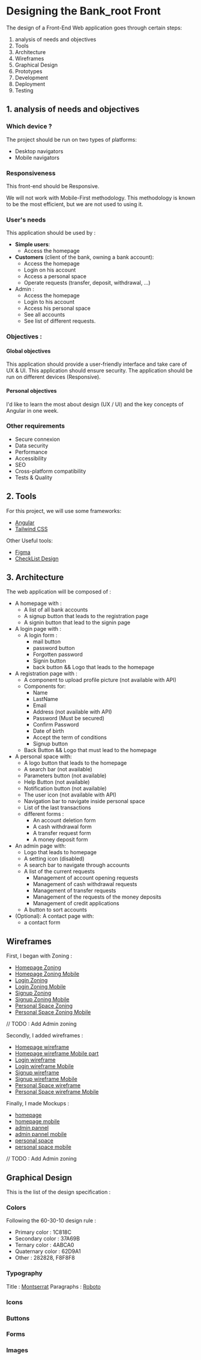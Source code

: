 # Designing the Bank_root Front

The design of a Front-End Web application goes through certain steps: 

1. analysis of needs and objectives
2. Tools
3. Architecture
4. Wireframes
5. Graphical Design
6. Prototypes
7. Development
8. Deployment
9. Testing


## 1. analysis of needs and objectives 

### Which device ? 
The project should be run on two types of platforms: 
- Desktop navigators
- Mobile navigators

### Responsiveness 
This front-end should be Responsive.

We will not work with Mobile-First methodology. This methodology is known to be the most efficient, but we are not used to using it.

### User's needs

This application should be used by : 
- **Simple users**:
  - Access the homepage
- **Customers** (client of the bank, owning a bank account):
    - Access the homepage
    - Login on his account
    - Access a personal space
    - Operate requests (transfer, deposit, withdrawal, ...)
- Admin : 
  - Access the homepage
  - Login to his account
  - Access his personal space
  - See all accounts
  - See list of different requests.

### Objectives : 

#### Global objectives 

This application should provide a user-friendly interface and take care of UX & UI.
This application should ensure security.
The application should be run on different devices (Responsive).

#### Personal objectives

 I'd like to learn the most about design (UX / UI) and the key concepts of Angular in one week.

### Other requirements

- Secure connexion
- Data security
- Performance
- Accessibility
- SEO
- Cross-platform compatibility
- Tests & Quality

## 2. Tools

For this project, we will use some frameworks: 
- [Angular](https://angular.io/)
- [Tailwind CSS](https://tailwindcss.com/)

Other Useful tools: 
- [Figma](https://www.figma.com/fr/design/)
- [CheckList Design](https://www.checklist.design/)

## 3. Architecture

The web application will be composed of : 
- A homepage with : 
  - A list of all bank accounts
  - A signup button that leads to the registration page
  - A signin button that lead to the signin page
- A login page with : 
  - A login form : 
    - mail button
    - password button
    - Forgotten password
    - Signin button
    - back button && Logo that leads to the homepage
- A registration page with : 
  - A component to upload profile picture (not available with API)
  - Components for:
    - Name
    - LastName
    - Email
    - Address (not available with API)
    - Password (Must be secured)
    - Confirm Password 
    - Date of birth
    - Accept the term of conditions
    - Signup button
  - Back Button && Logo that must lead to the homepage
- A personal space with: 
  - A logo button that leads to the homepage
  - A search bar (not available) 
  - Parameters button (not available)
  - Help Button (not available)
  - Notification button (not available)
  - The user icon (not available with API)
  - Navigation bar to navigate inside personal space
  - List of the last transactions
  - different forms : 
      - An account deletion form
      - A cash withdrawal form
      - A transfer request form
      - A money deposit form
- An admin page with:
  - Logo that leads to homepage
  - A setting icon (disabled)
  - A search bar to navigate through accounts
  - A list of the current requests
    - Management of account opening requests
    - Management of cash withdrawal requests
    - Management of transfer requests
    - Management of the requests of the money deposits
    - Management of credit applications
  - A button to sort accounts
- (Optional): A contact page with:
  - a contact form

## Wireframes

First, I began with Zoning : 

- [Homepage Zoning](./diagrams/zoning/zoning-homepage.png)
- [Homepage Zoning Mobile](./diagrams/zoning/zoning-homepage-mobile.png)
- [Login Zoning](./diagrams/zoning/zoning-login.png)
- [Login Zoning Mobile](./diagrams/zoning/zoning-login-mobile.png)
- [Signup Zoning](./diagrams/zoning/zoning-registration.png)
- [Signup Zoning Mobile](./diagrams/zoning/zoning-registration-mobile.png)
- [Personal Space Zoning](./diagrams/zoning/zoning-personal-space.png)
- [Personal Space Zoning Mobile](./diagrams/zoning/zoning-personal-space-mobile.png)

// TODO : Add Admin zoning

Secondly, I added wireframes : 

- [Homepage wireframe](./diagrams/wireframes/wireframe-homepage.png)
- [Homepage wireframe Mobile part](./diagrams/wireframes/homepage-wireframe-mobile.png)
- [Login wireframe](./diagrams/wireframes/wireframe-login.png)
- [Login wireframe Mobile](./diagrams/wireframes/wireframe-login-mobile.png)
- [Signup wireframe](./diagrams/wireframes/wireframe-registration.png)
- [Signup wireframe Mobile](./diagrams/wireframes/wireframe-registration-mobile.png)
- [Personal Space wireframe](./diagrams/wireframes/wireframe-personal-space.png)
- [Personal Space wireframe Mobile](./diagrams/wireframes/wireframe-personal-space-mobile.png)


Finally, I made Mockups : 

- [homepage](./diagrams/Mockups/mockup-homepage.png)
- [homepage mobile](./diagrams/Mockups/mockup-homepage-mobile.png)
- [admin pannel](./diagrams/Mockups/mockup-admin-space.png)
- [admin pannel mobile](./diagrams/Mockups/mockup-admin-pannel-mobile.png)
- [personal space](./diagrams/Mockups/mockup-personal-space.png)
- [personal space mobile](./diagrams/Mockups/mockup-personal-space-mobile.png)

// TODO : Add Admin zoning
## Graphical Design

This is the list of the design specification : 

### Colors

Following the 60-30-10 design rule : 
- Primary color : 1C818C 
- Secondary color : 37A69B 
- Ternary color : 4ABCA0 
- Quaternary color : 62D9A1
- Other : 282828, F8F8F8

### Typography

Title : [Montserrat](https://fonts.google.com/specimen/Montserrat)
Paragraphs : [Roboto](https://fonts.google.com/specimen/Roboto)

### Icons

### Buttons

### Forms

### Images

### 


